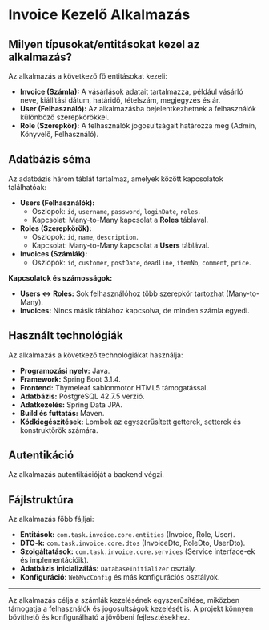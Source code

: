 # Invoice Kezelő Alkalmazás

## Milyen típusokat/entitásokat kezel az alkalmazás?

Az alkalmazás a következő fő entitásokat kezeli:
- **Invoice (Számla):** A vásárlások adatait tartalmazza, például vásárló neve, kiállítási dátum, határidő, tételszám, megjegyzés és ár.
- **User (Felhasználó):** Az alkalmazásba bejelentkezhetnek a felhasználók különböző szerepkörökkel.
- **Role (Szerepkör):** A felhasználók jogosultságait határozza meg (Admin, Könyvelő, Felhasználó).

## Adatbázis séma

Az adatbázis három táblát tartalmaz, amelyek között kapcsolatok találhatóak:
- **Users (Felhasználók):**
  - Oszlopok: `id`, `username`, `password`, `loginDate`, `roles`.
  - Kapcsolat: Many-to-Many kapcsolat a **Roles** táblával.
- **Roles (Szerepkörök):**
  - Oszlopok: `id`, `name`, `description`.
  - Kapcsolat: Many-to-Many kapcsolat a **Users** táblával.
- **Invoices (Számlák):**
  - Oszlopok: `id`, `customer`, `postDate`, `deadline`, `itemNo`, `comment`, `price`.

**Kapcsolatok és számosságok:**
- **Users ↔ Roles:** Sok felhasználóhoz több szerepkör tartozhat (Many-to-Many).
- **Invoices:** Nincs másik táblához kapcsolva, de minden számla egyedi.

## Használt technológiák

Az alkalmazás a következő technológiákat használja:
- **Programozási nyelv:** Java.
- **Framework:** Spring Boot 3.1.4.
- **Frontend:** Thymeleaf sablonmotor HTML5 támogatással.
- **Adatbázis:** PostgreSQL 42.7.5 verzió.
- **Adatkezelés:** Spring Data JPA.
- **Build és futtatás:** Maven.
- **Kódkiegészítések:** Lombok az egyszerűsített getterek, setterek és konstruktőrök számára.

## Autentikáció

Az alkalmazás autentikációját a backend végzi.

## Fájlstruktúra

Az alkalmazás főbb fájljai:
- **Entitások:** `com.task.invoice.core.entities` (Invoice, Role, User).
- **DTO-k:** `com.task.invoice.core.dtos` (InvoiceDto, RoleDto, UserDto).
- **Szolgáltatások:** `com.task.invoice.core.services` (Service interface-ek és implementációik).
- **Adatbázis inicializálás:** `DatabaseInitializer` osztály.
- **Konfiguráció:** `WebMvcConfig` és más konfigurációs osztályok.

---

Az alkalmazás célja a számlák kezelésének egyszerűsítése, miközben támogatja a felhasználók és jogosultságok kezelését is. A projekt könnyen bővíthető és konfigurálható a jövőbeni fejlesztésekhez.
